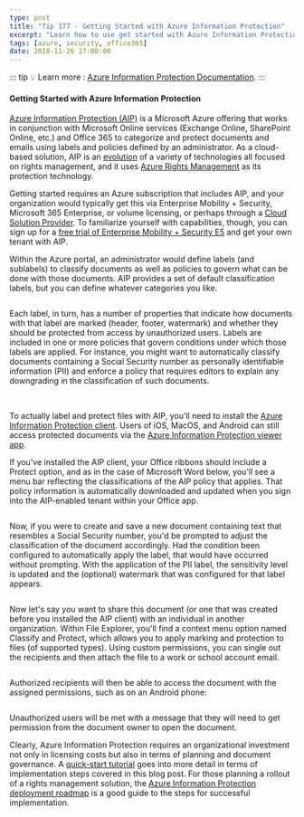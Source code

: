 ```yaml
---
type: post
title: "Tip 177 - Getting Started with Azure Information Protection"
excerpt: "Learn how to use get started with Azure Information Protection"
tags: [azure, security, office365]
date: 2018-11-26 17:00:00
---
```


::: tip
:bulb: Learn more : [Azure Information Protection Documentation](https://docs.microsoft.com/azure/information-protection/?WT.mc_id=docs-azuredevtips-azureappsdev).
:::

#### Getting Started with Azure Information Protection
 
[Azure Information Protection (AIP)](https://azure.microsoft.com/services/information-protection?WT.mc_id=azure-azuredevtips-azureappsdev) is a Microsoft Azure offering that works in conjunction with Microsoft Online services (Exchange Online, SharePoint Online, etc.) and Office 365 to categorize and protect documents and emails using labels and policies defined by an administrator. As a cloud-based solution, AIP is an [evolution](https://docs.microsoft.com/azure/information-protection/aka?WT.mc_id=docs-azuredevtips-azureappsdev) of a variety of technologies all focused on rights management, and it uses [Azure Rights Management](https://docs.microsoft.com/azure/information-protection/what-is-azure-rms?WT.mc_id=docs-azuredevtips-azureappsdev) as its protection technology.

Getting started requires an Azure subscription that includes AIP, and your organization would typically get this via Enterprise Mobility + Security, Microsoft 365 Enterprise, or volume licensing, or perhaps through a [Cloud Solution Provider](https://partner.microsoft.com/en-qa/cloud-solution-provider). To familiarize yourself with capabilities, though, you can sign up for a [free trial of Enterprise Mobility + Security E5](https://portal.office.com/signup/logout?OfferId=87dd2714-d452-48a0-a809-d2f58c4f68b7) and get your own tenant with AIP.

Within the Azure portal, an administrator would define labels (and sublabels) to classify documents as well as policies to govern what can be done with those documents. AIP provides a set of default classification labels, but you can define whatever categories you like.
 
<img :src="$withBase('/files/aip-labels.png')">

Each label, in turn, has a number of properties that indicate how documents with that label are marked (header, footer, watermark) and whether they should be protected from access by unauthorized users. Labels are included in one or more policies that govern conditions under which those labels are applied. For instance, you might want to automatically classify documents containing a Social Security number as personally identifiable information (PII) and enforce a policy that requires editors to explain any downgrading in the classification of such documents.

<img :src="$withBase('/files/aip-label.png')">
<img :src="$withBase('/files/aip-policy.png')">

To actually label and protect files with AIP, you'll need to install the [Azure Information Protection client](https://www.microsoft.com/download/details.aspx?id=53018?WT.mc_id=microsoft-azuredevtips-azureappsdev). Users of iOS, MacOS, and Android can still access protected documents via the [Azure Information Protection viewer app](https://portal.azurerms.com/#/download).

If you've installed the AIP client, your Office ribbons should include a Protect option, and as in the case of Microsoft Word below, you'll see a menu bar reflecting the classifications of the AIP policy that applies. That policy information is automatically downloaded and updated when you sign into the AIP-enabled tenant within your Office app.

<img :src="$withBase('/files/aip-word-1.png')">

Now, if you were to create and save a new document containing text that resembles a Social Security number, you'd be prompted to adjust the classification of the document accordingly. Had the condition been configured to automatically apply the label, that would have occurred without prompting. With the application of the PII label, the sensitivity level is updated and the (optional) watermark that was configured for that label appears.

<img :src="$withBase('/files/aip-word-2.png')">

Now let's say you want to share this document (or one that was created before you installed the AIP client) with an individual in another organization. Within File Explorer, you'll find a context menu option named Classify and Protect, which allows you to apply marking and protection to files (of supported types). Using custom permissions, you can single out the recipients and then attach the file to a work or school account email.

<img :src="$withBase('/files/aip-explorer.png')">

Authorized recipients will then be able to access the document with the assigned permissions, such as on an Android phone:

<img :src="$withBase('/files/aip-droid.jpg')">

Unauthorized users will be met with a message that they will need to get permission from the document owner to open the document.

Clearly, Azure Information Protection requires an organizational investment not only in licensing costs but also in terms of planning and document governance. A [quick-start tutorial](https://docs.microsoft.com/azure/information-protection/infoprotect-quick-start-tutorial?WT.mc_id=docs-azuredevtips-azureappsdev) goes into more detail in terms of implementation steps covered in this blog post. For those planning a rollout of a rights management solution, the [Azure Information Protection deployment roadmap](https://docs.microsoft.com/azure/information-protection/deployment-roadmap?WT.mc_id=docs-azuredevtips-azureappsdev) is a good guide to the steps for successful implementation.

